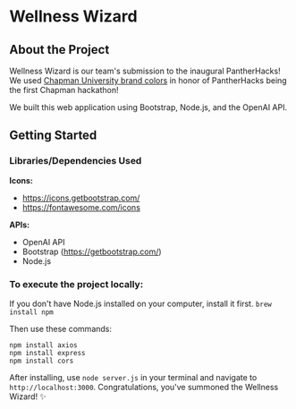# Wellness Wizard

## About the Project
Wellness Wizard is our team's submission to the inaugural PantherHacks! We used [Chapman University brand colors](https://brand.chapman.edu/colors/) in honor of PantherHacks being the first Chapman hackathon! 

We built this web application using Bootstrap, Node.js, and the OpenAI API.

## Getting Started
### Libraries/Dependencies Used
**Icons:**
- https://icons.getbootstrap.com/
- https://fontawesome.com/icons

**APIs:**
- OpenAI API
- Bootstrap (https://getbootstrap.com/)
- Node.js

### To execute the project locally:
If you don't have Node.js installed on your computer, install it first.
`brew install npm`

Then use these commands:
```
npm install axios
npm install express
npm install cors
```

After installing, use `node server.js` in your terminal and navigate to `http://localhost:3000`. 
Congratulations, you've summoned the Wellness Wizard! ✨
